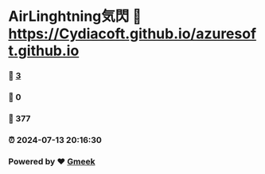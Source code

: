 # AirLinghtning気閃 :link: https://Cydiacoft.github.io/azuresoft.github.io 
### :page_facing_up: [3](https://Cydiacoft.github.io/azuresoft.github.io/tag.html) 
### :speech_balloon: 0 
### :hibiscus: 377 
### :alarm_clock: 2024-07-13 20:16:30 
### Powered by :heart: [Gmeek](https://github.com/Meekdai/Gmeek)
